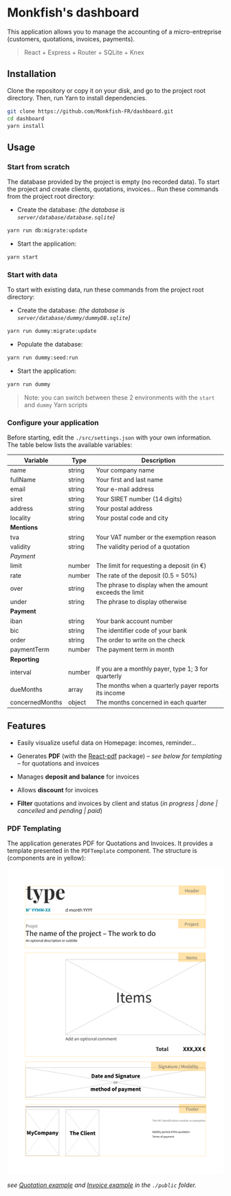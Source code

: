 # Monkfish's dashboard

This application allows you to manage the accounting of a micro-entreprise (customers, quotations, invoices, payments).

> React + Express + Router + SQLite + Knex

## Installation

Clone the repository or copy it on your disk, and go to the project root directory.
Then, run Yarn to install dependencies.

```bash
git clone https://github.com/Monkfish-FR/dashboard.git
cd dashboard
yarn install
```

## Usage

### Start from scratch

The database provided by the project is empty (no recorded data). To start the project and create clients, quotations, invoices… Run these commands from the project root directory:

- Create the database: _(the database is `server/database/database.sqlite`)_
```bash
yarn run db:migrate:update
```

- Start the application:
```bash
yarn start
```

### Start with data

To start with existing data, run these commands from the project root directory:

- Create the database: _(the database is `server/database/dummy/dummyDB.sqlite`)_
```bash
yarn run dummy:migrate:update
```

- Populate the database:
```bash
yarn run dummy:seed:run
```

- Start the application:
```bash
yarn run dummy
```

> Note: you can switch between these 2 environments with the `start` and `dummy` Yarn scripts

### Configure your application

Before starting, edit the `./src/settings.json` with your own information. The table below lists the available variables:

| Variable        | Type   | Description                                             |
|-----------------|--------|---------------------------------------------------------|
| name            | string | Your company name                                       |
| fullName        | string | Your first and last name                                |
| email           | string | Your e-mail address                                     |
| siret           | string | Your SIRET number (14 digits)                           |
| address         | string | Your postal address                                     |
| locality        | string | Your postal code and city                               |
| __Mentions__    |        |                                                         |
| tva             | string | Your VAT number or the exemption reason                 |
| validity        | string | The validity period of a quotation                      |
| _Payment_       |        |                                                         |
| limit           | number | The limit for requesting a deposit (in €)               |
| rate            | number | The rate of the deposit (0.5 = 50%)                     |
| over            | string | The phrase to display when the amount exceeds the limit |
| under           | string | The phrase to display otherwise                         |
| __Payment__     |        |                                                         |
| iban            | string | Your bank account number                                |
| bic             | string | The identifier code of your bank                        |
| order           | string | The order to write on the check                         |
| paymentTerm     | number | The payment term in month                               |
| __Reporting__   |        |                                                         |
| interval        | number | If you are a monthly payer, type 1; 3 for quarterly     |
| dueMonths       | array  | The months when a quarterly payer reports its income    |
| concernedMonths | object | The months concerned in each quarter                    |

## Features

- Easily visualize useful data on Homepage: incomes, reminder…

- Generates __PDF__ (with the [React-pdf](https://react-pdf.org/) package) _– see below for templating_ – for quotations and invoices

- Manages __deposit and balance__ for invoices

- Allows __discount__ for invoices

- __Filter__ quotations and invoices by client and status (_in progress | done | cancelled_ and _pending | paid_)

### PDF Templating

The application generates PDF for Quotations and Invoices. It provides a template presented in the `PDFTemplate` component. The structure is (components are in yellow):

[![PDF template](./public/pdf_template.png)](./public/pdf_template.png)

_see [Quotation example](./public/pdf_quotation.png) and [Invoice example](./public/pdf_invoice.png) in the `./public` folder._


















